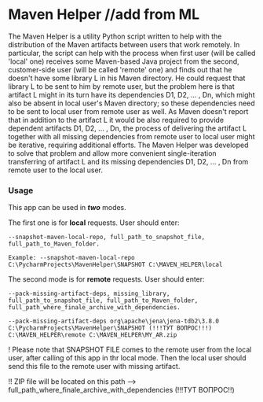 # Maven Helper  //add from ML
The Maven Helper is a utility Python script written to help with the distribution of the Maven artifacts between users that work remotely.
In particular, the script can help with the process when first user (will be called 'local' one) receives some Maven-based Java project from the second, customer-side user (will be called 'remote' one) and finds out that he doesn't have some library L in his Maven directory. He could request that library L to be sent to him by remote user, but the problem here is that artifact L might in its turn have its dependencies D1, D2, ... , Dn, which might also be absent in local user's Maven directory; so these dependencies need to be sent to local user from remote user as well. As Maven doesn't report that in addition to the artifact L it would be also required to provide dependent artifacts D1, D2, ... , Dn, the process of delivering the artifact L together with all missing dependencies from remote user to local user might be iterative, requiring additional efforts.
The Maven Helper was developed to solve that problem and allow more convenient single-iteration transferring of artifact L and its missing dependencies D1, D2, ... , Dn from remote user to the local user.

### Usage

This app can be used in ***two*** modes.

The first one is for **local** requests.
User should enter:

```
--snapshot-maven-local-repo, full_path_to_snapshot_file, full_path_to_Maven_folder.

Example: --snapshot-maven-local-repo C:\PycharmProjects\MavenHelper\SNAPSHOT C:\MAVEN_HELPER\local
```

The second mode is for **remote** requests.
User should enter:
```
--pack-missing-artifact-deps, missing_library, full_path_to_snapshot_file, full_path_to_Maven_folder, full_path_where_finale_archive_with_dependencies.

--pack-missing-artifact-deps org\apache\jena\jena-tdb2\3.8.0 C:\PycharmProjects\MavenHelper\SNAPSHOT (!!!ТУТ ВОПРОС!!!) C:\MAVEN_HELPER\remote C:\MAVEN_HELPER\MY_AR.zip
```
! Please note that SNAPSHOT FILE comes to the remote user from the local user, after calling of this app in thr local mode. Then the local user should send this file to the remote user with missing artifact.

!! ZIP file will be located on this path --> full_path_where_finale_archive_with_dependencies  (!!!ТУТ ВОПРОС!!)
